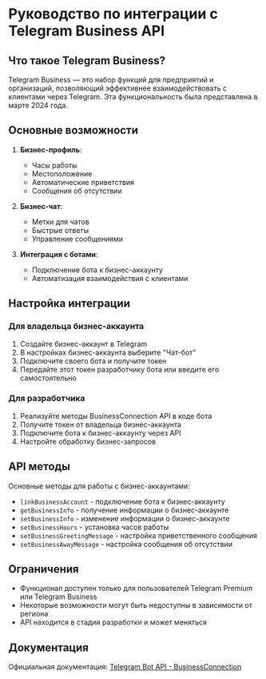 # Руководство по интеграции с Telegram Business API

## Что такое Telegram Business?

Telegram Business — это набор функций для предприятий и организаций, позволяющий эффективнее взаимодействовать с клиентами через Telegram. Эта функциональность была представлена в марте 2024 года.

## Основные возможности

1. **Бизнес-профиль**:
   - Часы работы
   - Местоположение
   - Автоматические приветствия
   - Сообщения об отсутствии

2. **Бизнес-чат**:
   - Метки для чатов
   - Быстрые ответы
   - Управление сообщениями

3. **Интеграция с ботами**:
   - Подключение бота к бизнес-аккаунту
   - Автоматизация взаимодействия с клиентами

## Настройка интеграции

### Для владельца бизнес-аккаунта

1. Создайте бизнес-аккаунт в Telegram
2. В настройках бизнес-аккаунта выберите "Чат-бот"
3. Подключите своего бота и получите токен
4. Передайте этот токен разработчику бота или введите его самостоятельно

### Для разработчика

1. Реализуйте методы BusinessConnection API в коде бота
2. Получите токен от владельца бизнес-аккаунта
3. Подключите бота к бизнес-аккаунту через API
4. Настройте обработку бизнес-запросов

## API методы

Основные методы для работы с бизнес-аккаунтами:

- `linkBusinessAccount` - подключение бота к бизнес-аккаунту
- `getBusinessInfo` - получение информации о бизнес-аккаунте
- `setBusinessInfo` - изменение информации о бизнес-аккаунте
- `setBusinessHours` - установка часов работы
- `setBusinessGreetingMessage` - настройка приветственного сообщения
- `setBusinessAwayMessage` - настройка сообщения об отсутствии

## Ограничения

- Функционал доступен только для пользователей Telegram Premium или Telegram Business
- Некоторые возможности могут быть недоступны в зависимости от региона
- API находится в стадии разработки и может меняться

## Документация

Официальная документация: [Telegram Bot API - BusinessConnection](https://core.telegram.org/bots/api#businessconnection) 